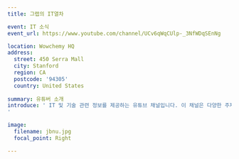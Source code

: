 ```yaml
---
title: 그랩의 IT열차

event: IT 소식
event_url: https://www.youtube.com/channel/UCv6qWqCUlp-_3NfWDqSEnNg

location: Wowchemy HQ
address:
  street: 450 Serra Mall
  city: Stanford
  region: CA
  postcode: '94305'
  country: United States
  
summary: 유튜버 소개
introduce: ' IT 및 기술 관련 정보를 제공하는 유튜브 채널입니다. 이 채널은 다양한 주제를 다루며, 프로그래밍, 최신 기술 트렌드, 장비 리뷰 등 유익한 콘텐츠를 제공합니다. IT그랩열차는 초보자부터 전문가까지 폭넓은 시청자를 대상으로 쉽게 이해할 수 있는 설명을 통해 학습을 돕습니다. 또한, 실무 경험을 바탕으로 한 실용적인 조언도 제공하며, 다양한 커뮤니티와 소통하는 활동을 중요시합니다. IT 분야에 대한 깊이 있는 통찰을 제공하는 인기 채널입니다.
'

image:
  filename: jbnu.jpg
  focal_point: Right

---
```

